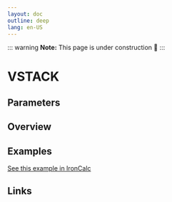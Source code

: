 ```yaml
---
layout: doc
outline: deep
lang: en-US
---
```


::: warning
**Note:** This page is under construction 🚧
:::

# VSTACK

## Parameters

## Overview

## Examples

[See this example in IronCalc](https://app.ironcalc.com/?filename=vstack)

## Links